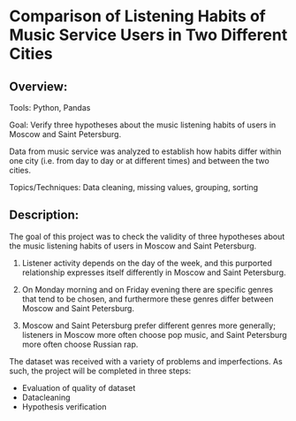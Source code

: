 # Comparison of Listening Habits of Music Service Users in Two Different Cities

## Overview:

Tools: Python, Pandas

Goal: Verify three hypotheses about the music listening habits of users in Moscow and Saint Petersburg.

Data from music service was analyzed to establish how habits differ within one city (i.e. from day to day or at different times) and between the two cities.

Topics/Techniques: Data cleaning, missing values, grouping, sorting

## Description:

The goal of this project was to check the validity of three hypotheses about the music listening habits of users in Moscow and Saint Petersburg.

1. Listener activity depends on the day of the week, and this purported relationship expresses itself differently in Moscow and Saint Petersburg.

2. On Monday morning and on Friday evening there are specific genres that tend to be chosen, and furthermore these genres differ between Moscow and Saint Petersburg.

3. Moscow and Saint Petersburg prefer different genres more generally; listeners in Moscow more often choose pop music, and Saint Petersburg more often choose Russian rap.

The dataset was received with a variety of problems and imperfections. As such, the project will be completed in three steps:
- Evaluation of quality of dataset
- Datacleaning
- Hypothesis verification

